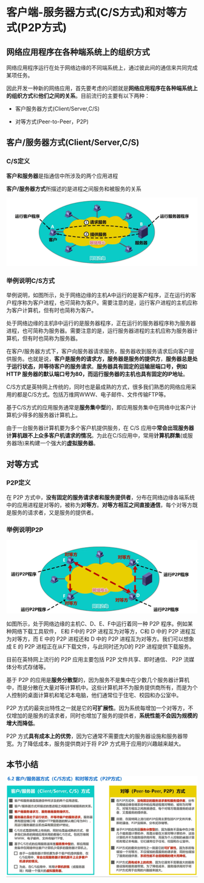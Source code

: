 # 客户端-服务器方式(C/S方式)和对等方式(P2P方式)

## 网络应用程序在各种端系统上的组织方式

网络应用程序运行在处于网络边缘的不同端系统上，通过彼此间的通信来共同完成某项任务。

因此开发一种新的网络应用，首先要考虑的问题就是**网络应用程序在各种端系统上的组织方式**和**他们之间的关系**。目前流行的主要有以下两种：

- 客户服务器方式(Client/Server,C/S)

- 对等方式(Peer-to-Peer，P2P)

## 客户/服务器方式(Client/Server,C/S)

### C/S定义

**客户和服务器**是指通信中所涉及的两个应用进程

**客户/服务器方式**所描述的是进程之间服务和被服务的关系

![image-20230412202828717](./assets/image-20230412202828717.png)



### 举例说明C/S方式

举例说明，如图所示，处于网络边缘的主机A中运行的是客户程序，正在运行的客户程序称为客户进程，也可简称为客户。需要注意的是，运行客户进程的主机应称为客户计算机，但有时也简称为客户。

处于网络边缘的主机B中运行的是服务器程序，正在运行的服务器程序称为服务器进程，也可简称为服务器。需要注意的是，运行服务器进程的主机应称为服务器计算机，但有时也简称为服务器。

在客户/服务器方式下，客户向服务器请求服务，服务器收到服务请求后向客户提供服务。也就是说，**客户是服务的请求方，服务器是服务的提供方**，**服务器总是处于运行状态，并等待客户的服务请求**。**服务器具有固定的运输层端口号，例如 HTTP 服务器的默认端口号为80，而运行服务器的主机也具有固定的IP地址**。

C/S方式是英特网上传统的，同时也是最成熟的方式，很多我们熟悉的网络应用采用的都是C/S方式。包括万维网WWW、电子邮件、文件传输FTP等。

基于C/S方式的应用服务通常是**服务集中型**的，即应用服务集中在网络中比客户计算机少得多的服务器计算机上。

由于一台服务器计算机要为多个客户机提供服务，在 C/S 应用中**常会出现服务器计算机跟不上众多客户机请求的情况**。为此在C/S应用中，常用**计算机群集**(或服务器场)来构建一个强大的**虚拟服务器**。

## 对等方式

### P2P定义

在 P2P 方式中，**没有固定的服务请求者和服务提供者**，分布在网络边缘各端系统中的应用进程是对等的，被称为**对等方**。**对等方相互之间直接通信**，每个对等方既是服务的请求者，又是服务的提供者。

### 举例说明P2P

![image-20230412203543964](./assets/image-20230412203543964.png)

如图所示，处于网络边缘的主机C、D、E、F中运行着同一种 P2P 程序。例如某种网络下载工具软件， E和 F中的 P2P 进程互为对等方，C和 D 中的 P2P 进程互为对等方，而 E 中的 P2P 进程还和 D 中的 P2P 进程互为对等方。我们可以想象成 E 的 P2P 进程正在从F下载文件，与此同时还为D的 P2P 进程提供下载服务。

目前在英特网上流行的 P2P 应用主要包括 P2P 文件共享、即时通信、 P2P 流媒体分布式存储等。

基于 P2P 的应用是**服务分散型**的，因为服务不是集中在少数几个服务器计算机中，而是分散在大量对等计算机中。这些计算机并不为服务提供商所有，而是为个人控制的桌面计算机和笔记本电脑，他们通常位于住宅、校园和办公室中。 

P2P 方式的最突出特性之一就是它的**可扩展性**。因为系统每增加一个对等方，不仅增加的是服务的请求者，同时也增加了服务的提供者，**系统性能不会因为规模的增大而降低**。

P2P 方式**具有成本上的优势**，因为它通常不需要庞大的服务器设施和服务器带宽。为了降低成本，服务提供商对于将 P2P 方式用于应用的兴趣越来越大。

## 本节小结

![image-20230412203719733](./assets/image-20230412203719733.png)

